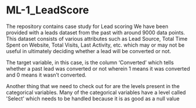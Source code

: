 # ML-1_LeadScore
The repository contains case study for Lead scoring
We have been provided with a leads dataset from the past with around 9000 data points. This dataset consists of various attributes such as Lead Source, Total Time Spent on Website, Total Visits, Last Activity, etc. which may or may not be useful in ultimately deciding whether a lead will be converted or not. 

The target variable, in this case, is the column ‘Converted’ which tells whether a past lead was converted or not wherein 1 means it was converted and 0 means it wasn’t converted. 

Another thing that we  need to check out for are the levels present in the categorical variables. Many of the categorical variables have a level called 'Select' which needs to be handled because it is as good as a null value
